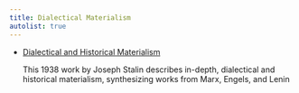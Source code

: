 ```yaml
---
title: Dialectical Materialism
autolist: true
---
```


<ul class="taxonomy-list">
    <li>
        <a href="/archives/stalin/works/1938/dialectical-and-historical-materialism/">Dialectical and Historical Materialism</a>
        <p>This 1938 work by Joseph Stalin describes in-depth, dialectical and historical materialism, synthesizing works from Marx, Engels, and Lenin</p>
    </li>
</ul>